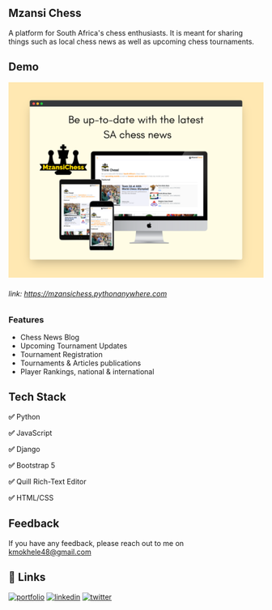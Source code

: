 
## Mzansi Chess
A platform for South Africa's chess enthusiasts. It is meant for sharing things such as local chess news as well as upcoming chess tournaments. 


## Demo

![App Screenshot](screely-1675344936744.png)
###### link: https://mzansichess.pythonanywhere.com


### Features

- Chess News Blog
- Upcoming Tournament Updates
- Tournament Registration
- Tournaments & Articles publications
- Player Rankings, national & international



## Tech Stack

**✅** Python 

**✅** JavaScript
 
**✅** Django

**✅** Bootstrap 5 

**✅** Quill Rich-Text Editor 

**✅** HTML/CSS


## Feedback

If you have any feedback, please reach out to me on kmokhele48@gmail.com


## 🔗 Links
[![portfolio](https://img.shields.io/badge/my_portfolio-000?style=for-the-badge&logo=ko-fi&logoColor=white)](https://Mokhele.pythonanywhere.com)
[![linkedin](https://img.shields.io/badge/linkedin-0A66C2?style=for-the-badge&logo=linkedin&logoColor=white)](https://www.linkedin.com/in/mokhele-katleho)
[![twitter](https://img.shields.io/badge/twitter-1DA1F2?style=for-the-badge&logo=twitter&logoColor=white)](https://twitter.com/Mokhele_K?t=14CzqMH9VwTb9HN_BahvDA&s=09)

